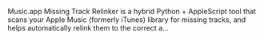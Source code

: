 Music.app Missing Track Relinker is a hybrid Python + AppleScript tool that scans your Apple Music (formerly iTunes) library for missing tracks, and helps automatically relink them to the correct a…
